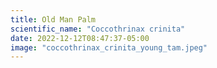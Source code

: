 ```yaml
---
title: Old Man Palm
scientific_name: "Coccothrinax crinita"
date: 2022-12-12T08:47:37-05:00
image: "coccothrinax_crinita_young_tam.jpeg"
---
```


